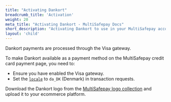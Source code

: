 ```yaml
---
title: "Activating Dankort"
breadcrumb_title: 'Activation'
weight: 20
meta_title: "Activating Dankort - MultiSafepay Docs"
short_description: "Activating Dankort to use in your MultiSafepay account"
layout: 'child'
---
```

Dankort payments are processed through the Visa gateway.

To make Dankort available as a payment method on the MultiSafepay credit card payment page, you need to:

- Ensure you have enabled the Visa gateway.
- Set the [`locale`](/developer/api/using-locale-parameters) to `da_DK` (Denmark) in transaction requests.

Download the Dankort logo from the [MultiSafepay logo collection](/faq/general/where-find-logo-payment-methods) and upload it to your ecommerce platform. 

